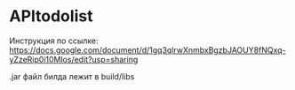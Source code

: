 # APItodolist

Инструкция по ссылке: https://docs.google.com/document/d/1gq3qlrwXnmbxBgzbJAOUY8fNQxq-yZzeRip0i10Mlos/edit?usp=sharing

.jar файл билда лежит в build/libs
